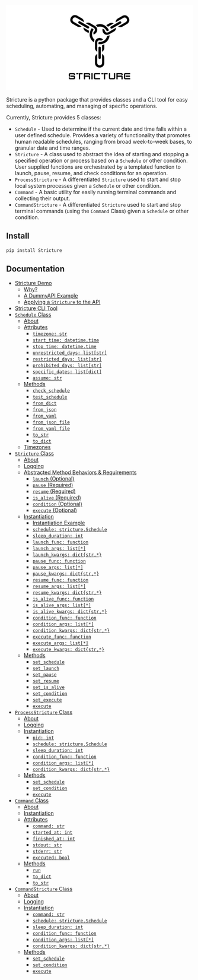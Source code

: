 

![link](logos/stricture_logo_white_long.png)


Stricture is a python package that provides classes and a CLI tool for easy scheduling, automating, and managing of specific operations.

Currently, Stricture provides 5 classes:
- `Schedule` - Used to determine if the current date and time falls within a user defined schedule. Provides a variety of functionality that promotes human readable schedules, ranging from broad week-to-week bases, to granular date and time ranges.
- `Stricture` - A class used to abstract the idea of starting and stopping a specified operation or process based on a `Schedule` or other condition. User supplied functions are orchestrated by a templated function to launch, pause, resume, and check conditions for an operation.
- `ProcessStricture` - A differentiated `Stricture` used to start and stop local system processes given a `Schedule` or other condition.
- `Command` - A basic utility for easily running terminal commands and collecting their output.
- `CommandStricture` - A differentiated `Stricture` used to start and stop terminal commands (using the `Command` Class) given a `Schedule` or other condition.


## Install
```bash
pip install Stricture
```

## Documentation
- [Stricture Demo](./example/Example.md)
  - [Why?](./example/Example.md#why)
  - [A DummyAPI Example](./example/Example.md#a-dummyapi-example)
  - [Applying a `Stricture` to the API](./example/Example.md#applying-a-stricture-to-the-api)
- [Stricture CLI Tool](./docs/Stricture_CLI.md)
- [`Schedule` Class](./docs/Schedule.md)
  - [About](./docs/Schedule.md#about)
  - [Attributes](./docs/Schedule.md#attributes)
    - [`timezone: str`](./docs/Schedule.md#timezone-str)
    - [`start_time: datetime.time`](./docs/Schedule.md#start_time-datetimetime)
    - [`stop_time: datetime.time`](./docs/Schedule.md#stop_time-datetimetime)
    - [`unrestricted_days: list[str]`](./docs/Schedule.md#unrestricted_days-liststr)
    - [`restricted_days: list[str]`](./docs/Schedule.md#restricted_days-liststr)
    - [`prohibited_days: list[str]`](./docs/Schedule.md#prohibited_days-liststr)
    - [`specific_dates: list[dict]`](./docs/Schedule.md#specific_dates-listdict)
    - [`assume: str`](./docs/Schedule.md#assume-str)
  - [Methods](./docs/Schedule.md#methods)
    - [`check_schedule`](./docs/Schedule.md#check_schedule)
    - [`test_schedule`](./docs/Schedule.md#test_schedule)
    - [`from_dict`](./docs/Schedule.md#from_dict)
    - [`from_json`](./docs/Schedule.md#from_json)
    - [`from_yaml`](./docs/Schedule.md#from_yaml)
    - [`from_json_file`](./docs/Schedule.md#from_json_file)
    - [`from_yaml_file`](./docs/Schedule.md#from_yaml_file)
    - [`to_str`](./docs/Schedule.md#to_str)
    - [`to_dict`](./docs/Schedule.md#to_dict)
  - [Timezones](./docs/Schedule.md#timezones)
- [`Stricture` Class](./docs/Stricture.md)
  - [About](./docs/Stricture.md#about)
  - [Logging](./docs/Stricture.md#logging)
  - [Abstracted Method Behaviors & Requirements](./docs/Stricture.md#abstracted-method-behaviors--requirements)
    - [`launch` (Optional)](./docs/Stricture.md#launch-optional)
    - [`pause` (Required)](./docs/Stricture.md#pause-required)
    - [`resume` (Required)](./docs/Stricture.md#resume-required)
    - [`is_alive` (Required)](./docs/Stricture.md#is_alive-required)
    - [`condition` (Optional)](./docs/Stricture.md#condition-optional)
    - [`execute` (Optional)](./docs/Stricture.md#execute-optional)
  - [Instantiation](./docs/Stricture.md#instantiation)
    - [Instantiation Example](./docs/Stricture.md#instantiation-example)
    - [`schedule: stricture.Schedule`](./docs/Stricture.md#schedule-strictureschedule)
    - [`sleep_duration: int`](./docs/Stricture.md#sleep_duration-int)
    - [`launch_func: function`](./docs/Stricture.md#launch_func-function)
    - [`launch_args: list[*]`](./docs/Stricture.md#launch_args-list)
    - [`launch_kwargs: dict{str,*}`](./docs/Stricture.md#launch_kwargs-dictstr)
    - [`pause_func: function`](./docs/Stricture.md#pause_func-function)
    - [`pause_args: list[*]`](./docs/Stricture.md#pause_args-list)
    - [`pause_kwargs: dict{str,*}`](./docs/Stricture.md#pause_kwargs-dictstr)
    - [`resume_func: function`](./docs/Stricture.md#resume_func-function)
    - [`resume_args: list[*]`](./docs/Stricture.md#resume_args-list)
    - [`resume_kwargs: dict{str,*}`](./docs/Stricture.md#resume_kwargs-dictstr)
    - [`is_alive_func: function`](./docs/Stricture.md#is_alive_func-function)
    - [`is_alive_args: list[*]`](./docs/Stricture.md#is_alive_args-list)
    - [`is_alive_kwargs: dict{str,*}`](./docs/Stricture.md#is_alive_kwargs-dictstr)
    - [`condition_func: function`](./docs/Stricture.md#condition_func-function)
    - [`condition_args: list[*]`](./docs/Stricture.md#condition_args-list)
    - [`condition_kwargs: dict{str,*}`](./docs/Stricture.md#condition_kwargs-dictstr)
    - [`execute_func: function`](./docs/Stricture.md#execute_func-function)
    - [`execute_args: list[*]`](./docs/Stricture.md#execute_args-list)
    - [`execute_kwargs: dict{str,*}`](./docs/Stricture.md#execute_kwargs-dictstr)
  - [Methods](./docs/Stricture.md#methods)
    - [`set_schedule`](./docs/Stricture.md#set_schedule)
    - [`set_launch`](./docs/Stricture.md#set_launch)
    - [`set_pause`](./docs/Stricture.md#set_pause)
    - [`set_resume`](./docs/Stricture.md#set_resume)
    - [`set_is_alive`](./docs/Stricture.md#set_is_alive)
    - [`set_condition`](./docs/Stricture.md#set_condition)
    - [`set_execute`](./docs/Stricture.md#set_execute)
    - [`execute`](./docs/Stricture.md#execute)
- [`ProcessStricture` Class](./docs/ProcessStricture.md)
  - [About](./docs/ProcessStricture.md#about)
  - [Logging](./docs/ProcessStricture.md#logging)
  - [Instantiation](./docs/ProcessStricture.md#instantiation)
    - [`pid: int`](./docs/ProcessStricture.md#pid-int)
    - [`schedule: stricture.Schedule`](./docs/ProcessStricture.md#schedule-strictureschedule)
    - [`sleep_duration: int`](./docs/ProcessStricture.md#sleep_duration-int)
    - [`condition_func: function`](./docs/ProcessStricture.md#condition_func-function)
    - [`condition_args: list[*]`](./docs/ProcessStricture.md#condition_args-list)
    - [`condition_kwargs: dict{str,*}`](./docs/ProcessStricture.md#condition_kwargs-dictstr)
  - [Methods](./docs/ProcessStricture.md#methods)
    - [`set_schedule`](./docs/ProcessStricture.md#set_schedule)
    - [`set_condition`](./docs/ProcessStricture.md#set_condition)
    - [`execute`](./docs/ProcessStricture.md#execute)
- [`Command` Class](./docs/Command.md)
  - [About](./docs/Command.md#about)
  - [Instantiation](./docs/Command.md#instantiation)
  - [Attributes](./docs/Command.md#attributes)
    - [`command: str`](./docs/Command.md#command-str)
    - [`started_at: int`](./docs/Command.md#started_at-int)
    - [`finished_at: int`](./docs/Command.md#finished_at-int)
    - [`stdout: str`](./docs/Command.md#stdout-str)
    - [`stderr: str`](./docs/Command.md#stderr-str)
    - [`executed: bool`](./docs/Command.md#executed-bool)
  - [Methods](./docs/Command.md#methods)
    - [`run`](./docs/Command.md#run)
    - [`to_dict`](./docs/Command.md#to_dict)
    - [`to_str`](./docs/Command.md#to_str)
- [`CommandStricture` Class](./docs/CommandStricture.md)
  - [About](./docs/CommandStricture.md#about)
  - [Logging](./docs/CommandStricture.md#logging)
  - [Instantiation](./docs/CommandStricture.md#instantiation)
    - [`command: str`](./docs/CommandStricture.md#command-str)
    - [`schedule: stricture.Schedule`](./docs/CommandStricture.md#schedule-strictureschedule)
    - [`sleep_duration: int`](./docs/CommandStricture.md#sleep_duration-int)
    - [`condition_func: function`](./docs/CommandStricture.md#condition_func-function)
    - [`condition_args: list[*]`](./docs/CommandStricture.md#condition_args-list)
    - [`condition_kwargs: dict{str,*}`](./docs/CommandStricture.md#condition_kwargs-dictstr)
  - [Methods](./docs/CommandStricture.md#methods)
    - [`set_schedule`](./docs/CommandStricture.md#set_schedule)
    - [`set_condition`](./docs/CommandStricture.md#set_condition)
    - [`execute`](./docs/CommandStricture.md#execute)
